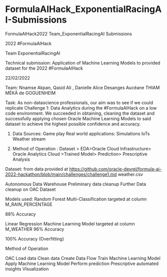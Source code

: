 # FormulaAIHack_ExponentialRacingAI-Submissions
FormulaAIHack2022 Team_ExponentialRacingAI Submissions

2022 #FormulaAIHack




Team ExponentialRacingAI

Technical submission:
Application of Machine Learning Models to provided dataset for the 2022 #FormulaAIHack

22/02/2022



Team: Nnamse Akpan, Qasid Ali , Danielle Alice Desanges Aucéane THIAM MÉKÀ de GOGUENHEIM




Task: As non-datascience professionals, our aim was to see if we could replicate Challenge 1: Data Analytics during the #FormulaAIHack on a low code environment. We succeeded in obtaining, cleaning the dataset and successfully applying chosen Oracle Machine Learning Models to said dataset to achieve the highest possible confidence and accuracy. 



1.	Data Sources:
Game play 
Real world applications:
Simulations
IoTs
Weather stream

2.	Method of Operation :
Dataset > EDA>Oracle Cloud Infrastructure> Oracle Analytics Cloud >Trained Model> Prediction> Prescriptive Analysis

Dataset: from data provided at https://github.com/oracle-devrel/formula-ai-2022-hackathon/blob/main/challenges/challenge1.md weather.csv
 
Autonomous Data Warehouse
Preliminary data cleanup
Further Data cleanup on OAC Dataset
 

Models used: 
Random Forest Multi-Classification targeted at column M_RAIN_PERCENTAGE    

88% Accuracy

Linear Regression Machine Learning Model targeted at column M_WEATHER  96% Accuracy 

100% Accuracy (Overfitting) 



Method of Operation

OAC
Load data
Clean data
Create Data Flow
Train Machine Learning Model
Apply Machine Learning Model
Perform prediction
Prescriptive automated insights
VIsualization



